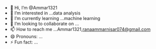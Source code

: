 - 👋 Hi, I’m @Ammar1321
- 👀 I’m interested in ...data analysis 
- 🌱 I’m currently learning ...machine learning
- 💞️ I’m looking to collaborate on ...
- 📫 How to reach me ...Ammar1321,ranaammarnisar074@gmail.com
- 😄 Pronouns: ...
- ⚡ Fun fact: ...

<!---
Ammar1321/Ammar1321 is a ✨ special ✨ repository because its `README.md` (this file) appears on your GitHub profile.
You can click the Preview link to take a look at your changes.
--->
